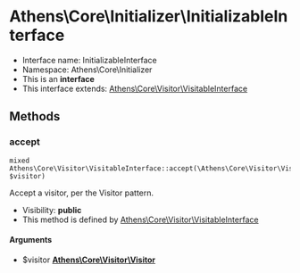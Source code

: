 Athens\Core\Initializer\InitializableInterface
===============






* Interface name: InitializableInterface
* Namespace: Athens\Core\Initializer
* This is an **interface**
* This interface extends: [Athens\Core\Visitor\VisitableInterface](Athens-Core-Visitor-VisitableInterface.md)





Methods
-------


### accept

    mixed Athens\Core\Visitor\VisitableInterface::accept(\Athens\Core\Visitor\Visitor $visitor)

Accept a visitor, per the Visitor pattern.



* Visibility: **public**
* This method is defined by [Athens\Core\Visitor\VisitableInterface](Athens-Core-Visitor-VisitableInterface.md)


#### Arguments
* $visitor **[Athens\Core\Visitor\Visitor](Athens-Core-Visitor-Visitor.md)**


